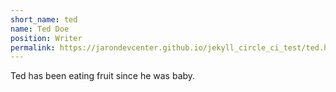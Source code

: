 ```yaml
---
short_name: ted
name: Ted Doe
position: Writer
permalink: https://jarondevcenter.github.io/jekyll_circle_ci_test/ted.html
---
```

Ted has been eating fruit since he was baby.